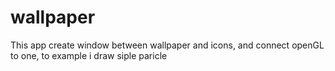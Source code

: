 # wallpaper
This app create window between wallpaper and icons, and connect openGL to one, to example i draw siple paricle

